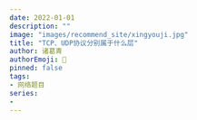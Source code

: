 ```yaml
---
date: 2022-01-01
description: ""
image: "images/recommend_site/xingyouji.jpg"
title: "TCP、UDP协议分别属于什么层"
author: 诸葛青
authorEmoji: 🎅
pinned: false
tags:
- 网络题目
series:
- 
---
```


## 